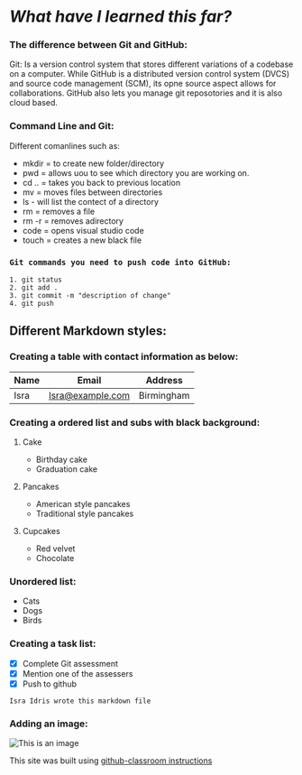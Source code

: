 # **_What have I learned this far?_**

### The difference between Git and GitHub:

Git: Is a version control system that stores different variations of a codebase on a computer. While GitHub is a distributed version control system (DVCS) and source code management (SCM), its opne source aspect allows for collaborations. GitHub also lets you manage git reposotories and it is also cloud based. 

### Command Line and Git:
Different comanlines such as:
- mkdir = to create new folder/directory
- pwd = allows uou to see which directory you are working on.
- cd .. = takes you back to previous location
- mv = moves files between directories
- ls - will list the contect of a directory
- rm = removes a file 
- rm -r = removes adirectory 
- code = opens visual studio code
- touch = creates a new black file

### `Git commands you need to push code into GitHub:`
```
1. git status
2. git add .
3. git commit -m "description of change"
4. git push 
```
## Different Markdown styles:

### Creating a table with contact information as below:

|Name|Email|Address|
|----|-----|-------| 
|Isra|Isra@example.com|Birmingham|

### Creating a ordered list and subs with black background: 

1. Cake
  
     * Birthday cake
     * Graduation cake

2. Pancakes

     * American style pancakes
     * Traditional style pancakes 
    
3. Cupcakes
     
     * Red velvet
     * Chocolate


### Unordered list:
* Cats
* Dogs 
* Birds

### Creating a task list:
- [x] Complete Git assessment
- [x] Mention one of the assessers 
- [x] Push to github

`Isra Idris wrote this markdown file`

### Adding an image:
![This is an image](https://pbs.twimg.com/profile_images/1352229421474844673/zsMKSjXv_400x400.jpg)

<!-- This is a hidden message: HELLOOO -->


This site was built using [github-classroom instructions](https://github.com/black-codher-bootcamp-2022-daly/unit-01-github-fundamentals-homework-Israidris)
